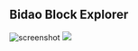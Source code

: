 ## Bidao Block Explorer

![screenshot](https://github.com/meik99-tech/bidao-block-explorer/blob/master/images/screenshot.png)
<img src="https://github.com/meik99-tech/bidao-block-explorer/blob/master/images/screenshot.png?raw=true">

